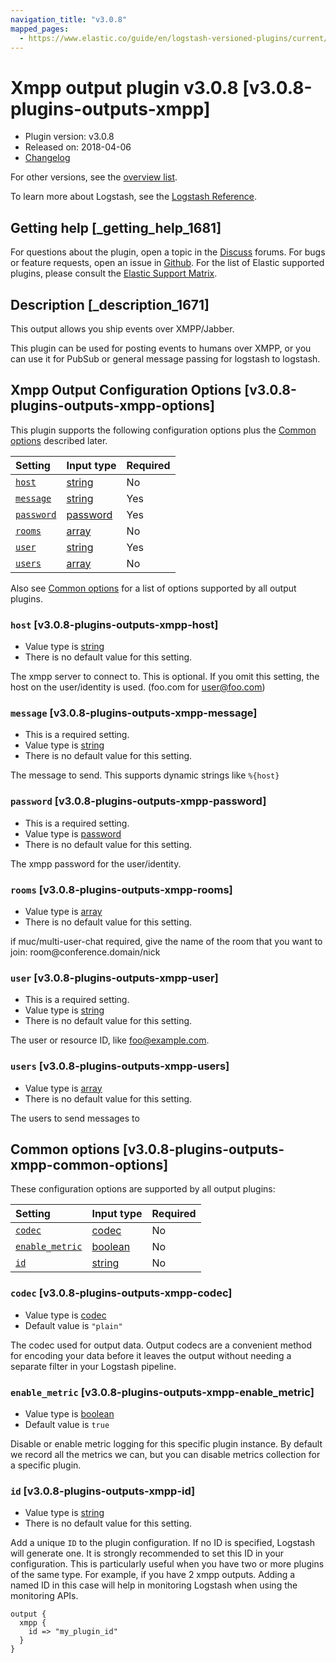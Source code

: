 ```yaml
---
navigation_title: "v3.0.8"
mapped_pages:
  - https://www.elastic.co/guide/en/logstash-versioned-plugins/current/v3.0.8-plugins-outputs-xmpp.html
---
```


# Xmpp output plugin v3.0.8 [v3.0.8-plugins-outputs-xmpp]

* Plugin version: v3.0.8
* Released on: 2018-04-06
* [Changelog](https://github.com/logstash-plugins/logstash-output-xmpp/blob/v3.0.8/CHANGELOG.md)

For other versions, see the [overview list](output-xmpp-index.md).

To learn more about Logstash, see the [Logstash Reference](https://www.elastic.co/guide/en/logstash/current/index.html).

## Getting help [_getting_help_1681]

For questions about the plugin, open a topic in the [Discuss](http://discuss.elastic.co) forums. For bugs or feature requests, open an issue in [Github](https://github.com/logstash-plugins/logstash-output-xmpp). For the list of Elastic supported plugins, please consult the [Elastic Support Matrix](https://www.elastic.co/support/matrix#matrix_logstash_plugins).

## Description [_description_1671]

This output allows you ship events over XMPP/Jabber.

This plugin can be used for posting events to humans over XMPP, or you can use it for PubSub or general message passing for logstash to logstash.

## Xmpp Output Configuration Options [v3.0.8-plugins-outputs-xmpp-options]

This plugin supports the following configuration options plus the [Common options](v3-0-8-plugins-outputs-xmpp.md#v3.0.8-plugins-outputs-xmpp-common-options) described later.

| Setting | Input type | Required |
| :- | :- | :- |
| [`host`](v3-0-8-plugins-outputs-xmpp.md#v3.0.8-plugins-outputs-xmpp-host) | [string](/lsr/value-types.md#string) | No |
| [`message`](v3-0-8-plugins-outputs-xmpp.md#v3.0.8-plugins-outputs-xmpp-message) | [string](/lsr/value-types.md#string) | Yes |
| [`password`](v3-0-8-plugins-outputs-xmpp.md#v3.0.8-plugins-outputs-xmpp-password) | [password](/lsr/value-types.md#password) | Yes |
| [`rooms`](v3-0-8-plugins-outputs-xmpp.md#v3.0.8-plugins-outputs-xmpp-rooms) | [array](/lsr/value-types.md#array) | No |
| [`user`](v3-0-8-plugins-outputs-xmpp.md#v3.0.8-plugins-outputs-xmpp-user) | [string](/lsr/value-types.md#string) | Yes |
| [`users`](v3-0-8-plugins-outputs-xmpp.md#v3.0.8-plugins-outputs-xmpp-users) | [array](/lsr/value-types.md#array) | No |

Also see [Common options](v3-0-8-plugins-outputs-xmpp.md#v3.0.8-plugins-outputs-xmpp-common-options) for a list of options supported by all output plugins.

### `host` [v3.0.8-plugins-outputs-xmpp-host]

* Value type is [string](/lsr/value-types.md#string)
* There is no default value for this setting.

The xmpp server to connect to. This is optional. If you omit this setting, the host on the user/identity is used. (foo.com for <user@foo.com>)

### `message` [v3.0.8-plugins-outputs-xmpp-message]

* This is a required setting.
* Value type is [string](/lsr/value-types.md#string)
* There is no default value for this setting.

The message to send. This supports dynamic strings like `%{host}`

### `password` [v3.0.8-plugins-outputs-xmpp-password]

* This is a required setting.
* Value type is [password](/lsr/value-types.md#password)
* There is no default value for this setting.

The xmpp password for the user/identity.

### `rooms` [v3.0.8-plugins-outputs-xmpp-rooms]

* Value type is [array](/lsr/value-types.md#array)
* There is no default value for this setting.

if muc/multi-user-chat required, give the name of the room that you want to join: room\@conference.domain/nick

### `user` [v3.0.8-plugins-outputs-xmpp-user]

* This is a required setting.
* Value type is [string](/lsr/value-types.md#string)
* There is no default value for this setting.

The user or resource ID, like <foo@example.com>.

### `users` [v3.0.8-plugins-outputs-xmpp-users]

* Value type is [array](/lsr/value-types.md#array)
* There is no default value for this setting.

The users to send messages to

## Common options [v3.0.8-plugins-outputs-xmpp-common-options]

These configuration options are supported by all output plugins:

| Setting | Input type | Required |
| :- | :- | :- |
| [`codec`](v3-0-8-plugins-outputs-xmpp.md#v3.0.8-plugins-outputs-xmpp-codec) | [codec](/lsr/value-types.md#codec) | No |
| [`enable_metric`](v3-0-8-plugins-outputs-xmpp.md#v3.0.8-plugins-outputs-xmpp-enable_metric) | [boolean](/lsr/value-types.md#boolean) | No |
| [`id`](v3-0-8-plugins-outputs-xmpp.md#v3.0.8-plugins-outputs-xmpp-id) | [string](/lsr/value-types.md#string) | No |

### `codec` [v3.0.8-plugins-outputs-xmpp-codec]

* Value type is [codec](/lsr/value-types.md#codec)
* Default value is `"plain"`

The codec used for output data. Output codecs are a convenient method for encoding your data before it leaves the output without needing a separate filter in your Logstash pipeline.

### `enable_metric` [v3.0.8-plugins-outputs-xmpp-enable_metric]

* Value type is [boolean](/lsr/value-types.md#boolean)
* Default value is `true`

Disable or enable metric logging for this specific plugin instance. By default we record all the metrics we can, but you can disable metrics collection for a specific plugin.

### `id` [v3.0.8-plugins-outputs-xmpp-id]

* Value type is [string](/lsr/value-types.md#string)
* There is no default value for this setting.

Add a unique `ID` to the plugin configuration. If no ID is specified, Logstash will generate one. It is strongly recommended to set this ID in your configuration. This is particularly useful when you have two or more plugins of the same type. For example, if you have 2 xmpp outputs. Adding a named ID in this case will help in monitoring Logstash when using the monitoring APIs.

```
output {
  xmpp {
    id => "my_plugin_id"
  }
}
```
